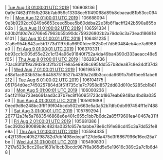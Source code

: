 | [Tue Aug 13 01:00:01 UTC 2019](https://transfer.sh/nfDuc/trcninja-dbdump-20190813010001.tar.bz2) | 106808136 | 0a9e7462d11f5fb208b7ab959c13308ce51f49068d89b8cbaead81b53cc094fc | 
| [Mon Aug 12 01:00:01 UTC 2019]() | 106688094 | 9e3b9292dc0249b6653ceed5bee5b60ddba22e3fb6f1acfff242b590a855b63b | 
| [Sun Aug 11 01:00:02 UTC 2019]() | 106591334 | b30b2fd0d7e2766e57963b55b90dc759326802b2a76dc6c3a73ead1868186101 | 
| [Sat Aug 10 01:00:01 UTC 2019](https://transfer.sh/iyCuN/trcninja-dbdump-20190810010001.tar.bz2) | 106481235 | 31a6e954b842ac5b1773d1197dfa9690fdeef8250ef7d560484eb4ae7a6986a0 | 
| [Fri Aug  9 01:00:01 UTC 2019](https://transfer.sh/ydQhc/trcninja-dbdump-20190809010001.tar.bz2) | 106370331 | bb93cc1d005d55e22c1cf34a96e91840f752a4da49ba4390d333aeacc48e5f05 | 
| [Thu Aug  8 01:00:01 UTC 2019]() | 106283436 | 70ac83fdff9a29d29cf2fb2017e8a5e9938c695fdd557b8dea87c8e34df37d3e | 
| [Wed Aug  7 01:00:01 UTC 2019](https://transfer.sh/EZv9L/trcninja-dbdump-20190807010001.tar.bz2) | 106198578 | a88d1ac803b53bc844587519527b4359a2d8b3cccda6691b7b91bee51abe6212 | 
| [Tue Aug  6 01:00:02 UTC 2019](https://transfer.sh/SVrWH/trcninja-dbdump-20190806010002.tar.bz2) | 106104175 | 051764d0ec7450257864d3f51f735c1e7c7958d8572dd83d010c5285cb1b81ab | 
| [Mon Aug  5 01:00:01 UTC 2019](https://transfer.sh/PY8nw/trcninja-dbdump-20190805010001.tar.bz2) | 106000236 | 5a4f2116a723eb691aad3c37b7ec8f160951723cb1867eab6948ba4bd8a035e3 | 
| [Sun Aug  4 01:00:01 UTC 2019]() | 105901689 | 0eed9d8e248bc3fff199f04bcdb502c663e5a3a52b7dfc0db997454ff1e74887 | 
| [Sat Aug  3 01:00:01 UTC 2019](https://transfer.sh/O88La/trcninja-dbdump-20190803010001.tar.bz2) | 105789294 | 267712a3fe5a7683546868e6e401c655c1bb7b6dc2a85f79601ea40467e311f7 | 
| [Fri Aug  2 01:00:01 UTC 2019](https://transfer.sh/kcn65/trcninja-dbdump-20190802010001.tar.bz2) | 105681386 | 5ec392b280089b9c4824a032fc657e4abbe78e6c191e89cd45c3a7dd52fe8e9a | 
| [Thu Aug  1 01:00:01 UTC 2019](https://transfer.sh/Ualfh/trcninja-dbdump-20190801010001.tar.bz2) | 105584335 | c42f139ed4052798782d7dbf498edecaf127de6a475d3f6867996e16ed25a7be | 
| [Wed Jul 31 01:00:01 UTC 2019]() | 105490830 | 7217a523c8cc20ac1631e1bcb3bcdc987f6a365d5e5e19616c389c2a7c1b6d48 | 
